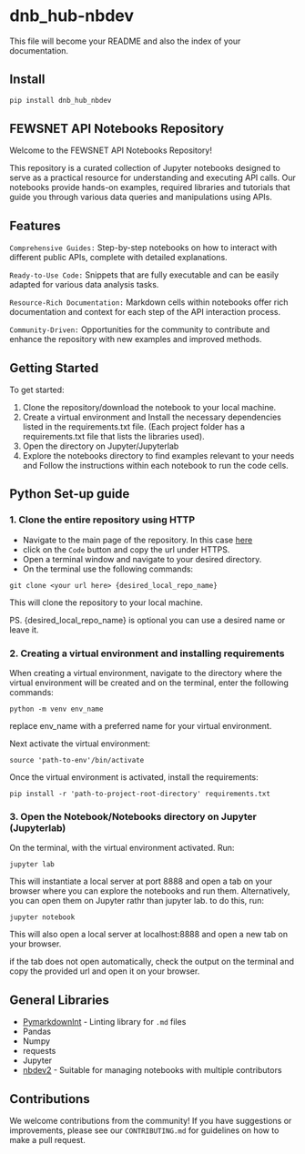 # dnb_hub-nbdev

<!-- WARNING: THIS FILE WAS AUTOGENERATED! DO NOT EDIT! -->

This file will become your README and also the index of your
documentation.

## Install

``` sh
pip install dnb_hub_nbdev
```

## FEWSNET API Notebooks Repository

Welcome to the FEWSNET API Notebooks Repository!

This repository is a curated collection of Jupyter notebooks
designed to serve as a practical resource for understanding
and executing API calls. Our notebooks provide hands-on
examples, required libraries and tutorials that guide you through
various data queries and manipulations using APIs.

## Features

`Comprehensive Guides:` Step-by-step notebooks on how to
interact with different public APIs, complete with detailed explanations.

`Ready-to-Use Code:` Snippets that are fully executable and can
be easily adapted for various data analysis tasks.

`Resource-Rich Documentation:` Markdown cells within notebooks
offer rich documentation and context for each step of the API interaction process.

`Community-Driven:` Opportunities for the community to contribute and
enhance the repository with new examples and improved methods.

## Getting Started

To get started:

1. Clone the repository/download the notebook to your local machine.
2. Create a virtual environment and Install the necessary dependencies
listed in the requirements.txt file. (Each project folder has a requirements.txt
file that lists the libraries used).
3. Open the directory on Jupyter/Jupyterlab
4. Explore the notebooks directory to find examples relevant to
your needs and Follow the instructions within each notebook to run the code cells.

## Python Set-up guide

### 1. Clone the entire repository using HTTP

- Navigate to the main page of the repository. In this case
[here](https://github.com/FEWS-NET/data-notebook-hub)
- click on the `Code` button and copy the url under HTTPS.
- Open a terminal window and navigate to your desired directory.
- On the terminal use the following commands:

```text
git clone <your url here> {desired_local_repo_name}
```

This will clone the repository to your local machine.

PS. {desired_local_repo_name}
is optional you can use a desired name or leave it.

### 2. Creating a virtual environment and installing requirements

When creating a virtual environment, navigate to the directory where the virtual environment
will be created and on the terminal, enter the following commands:

```text
python -m venv env_name
```

replace env_name with a preferred name for your virtual environment.

Next activate the virtual environment:

```text
source 'path-to-env'/bin/activate
```

Once the virtual environment is activated, install the requirements:

```text
pip install -r 'path-to-project-root-directory' requirements.txt
```

### 3. Open the Notebook/Notebooks directory on Jupyter (Jupyterlab)

On the terminal, with the  virtual environment activated. Run:

```text
jupyter lab 
```

This will instantiate a local server at port 8888 and open a tab on
your browser where you can explore the notebooks and run them.
Alternatively, you can open them on Jupyter rathr than jupyter lab. to do this, run:

```text
jupyter notebook
```

This will also open a local server at localhost:8888 and open a new tab on your browser.

if the tab does not open automatically, check the output on the terminal and
copy the provided url and open it on your browser.

## General Libraries

- [Pymarkdownlnt](https://pypi.org/project/pymarkdownlnt/) - Linting library for
`.md` files
- Pandas
- Numpy
- requests
- Jupyter
- [nbdev2](https://www.fast.ai/posts/2022-08-25-jupyter-git.html) - Suitable for managing notebooks with multiple contributors

## Contributions

We welcome contributions from the community! If you have suggestions or
improvements, please see our `CONTRIBUTING.md` for guidelines on
how to make a pull request.

